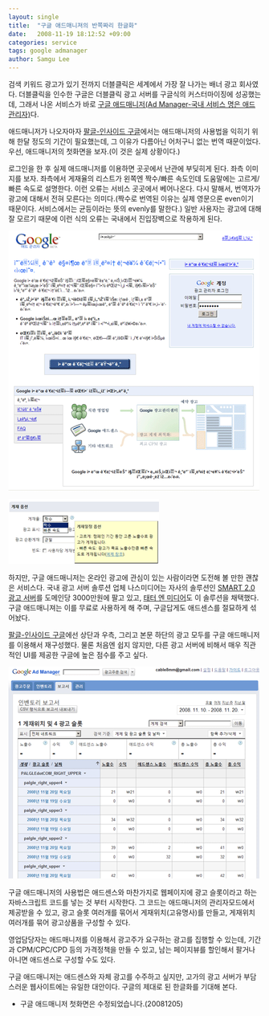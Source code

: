 ```yaml
---
layout: single
title:  "구글 애드매니져의 반쪽짜리 한글화"
date:   2008-11-19 18:12:52 +09:00
categories: service
tags: google admanager
author: Samgu Lee
---
```

검색 키워드 광고가 있기 전까지 더블클릭은 세계에서 가장 잘 나가는 배너 광고 회사였다. 더블클릭을 인수한 구글은 더블클릭 광고 서버를 구글식의 커스터마이징에 성공했는데, 그래서 나온 서비스가 바로 [구글 애드매니저(Ad Manager-국내 서비스 명은 애드 관리자)](http://www.google.com/admanager)다.

애드매니저가 나오자마자 [팔글-인사이드 구글](https://palgle.com)에서는 애드매니저의 사용법을 익히기 위해 한달 정도의 기간이 필요했는데, 그 이유가 다름아닌 어처구니 없는 번역 때문이었다. 우선, 애드매니저의 첫화면을 보자.(이 것은 실제 상황이다.)

로그인을 한 후 실제 애드매니저를 이용하면 곳곳에서 난관에 부딪히게 된다. 좌측 이미지를 보자. 좌측에서 게재율의 리스트가 왼쪽엔 짝수/빠른 속도인데 도움말에는 고르게/빠른 속도로 설명한다. 이런 오류는 서비스 곳곳에서 베어나온다. 다시 말해서, 번역자가 광고에 대해서 전혀 모른다는 의미다.(짝수로 번역된 이유는 실제 영문으론 even이기 때문이다. 서비스에서는 균등이라는 뜻의 evenly를 말한다.) 일반 사용자는 광고에 대해 잘 모르기 때문에 이런 식의 오류는 국내에서 진입장벽으로 작용하게 된다.

![애드매니저 한글판의 첫페이지는 깨진채로 방치되어 있다.](/assets/admanager-broken.gif)

![오마이갓 애드매니저](/assets/oh-no-admanager.gif)

하지만, 구글 애드매니저는 온라인 광고에 관심이 있는 사람이라면 도전해 볼 만한 괜찮은 서비스다. 국내 광고 서버 솔루션 업체 나스미디어는 자사의 솔루션인 [SMART 2.0 광고 서버](http://www.nasmedia.co.kr/solution/sales2_kor.asp)를 도메인당 3000만원에 팔고 있고, [태터 엔 미디어](http://www.tattermedia.com/)도 이 솔루션을 채택했다. 구글 애드매니져는 이를 무료로 사용하게 해 주며, 구글답게도 애드센스를 절묘하게 섞어놨다.

[팔글-인사이드 구글](https://palgle.com)에선 상단과 우측, 그리고 본문 하단의 광고 모두를 구글 애드매니저를 이용해서 재구성했다. 물론 처음엔 쉽지 않지만, 다른 광고 서버에 비해서 매우 직관적인 UI를 제공한 구글에 높은 점수를 주고 싶다.

![애드매니저 인벤토리 보고서](/assets/admanager-report.gif)

구글 애드매니저의 사용법은 애드센스와 마찬가지로 웹페이지에 광고 슬롯이라고 하는 자바스크립트 코드를 넣는 것 부터 시작한다. 그 코드는 애드매니저의 관리자모드에서 제공받을 수 있고, 광고 슬롯 여러개를 묶어서 게재위치(고유명사)를 만들고, 게재위치 여러개를 묶어 광고상품을 구성할 수 있다.

영업담당자는 애드매니저를 이용해서 광고주가 요구하는 광고를 집행할 수 있는데, 기간과 CPM/CPC/CPD 등의 가격정책을 만들 수 있고, 남는 페이지뷰를 할인해서 팔거나 아니면 애드센스로 구성할 수도 있다.

구글 애드매니저는 애드센스와 자체 광고를 수주하고 싶지만, 고가의 광고 서버가 부담스러운 웹사이트에는 유일한 대안이다. 구글의 제대로 된 한글화를 기대해 본다.

* 구글 애드매니저 첫화면은 수정되었습니다.(20081205)
